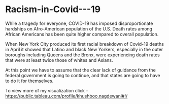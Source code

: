 # Racism-in-Covid---19

While a tragedy for everyone, COVID-19 has imposed disproportionate hardships on Afro-American population of the U.S. Death rates among African Americans has been quite higher compared to overall population.

When New York City produced its first racial breakdown of Covid-19 deaths in April it showed that Latino and black New Yorkers, especially in the outer boroughs including Queens and the Bronx, were experiencing death rates that were at least twice those of whites and Asians.

At this point we have to assume that the clear lack of guidance from the federal government is going to continue, and that states are going to have to do it for themselves.

To view more of my visualization click - https://public.tableau.com/profile/khushboo.nagdewani#!/
